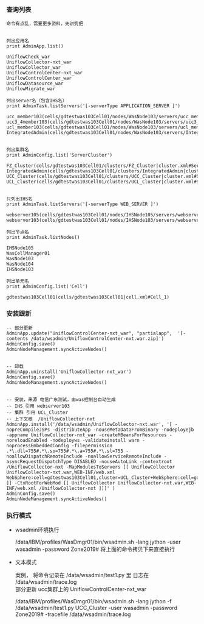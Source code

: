 

### **查询列表**


    命令有点乱，需要更多资料，先讲究把


    列出应用名
    print AdminApp.list() 

    UniflowCheck_war
    UniflowCollector-nxt_war
    UniflowCollector_war
    UniflowControlCenter-nxt_war
    UniflowControlCenter_war
    UniflowDatasource_war
    UniflowMigrate_war

    列出server名（包含IHS名）
    print AdminTask.listServers('[-serverType APPLICATION_SERVER ]')

    ucc_member103(cells/gdtestwas103Cell01/nodes/WasNode103/servers/ucc_member103|server.xml)
    ucc3_4member103(cells/gdtestwas103Cell01/nodes/WasNode103/servers/ucc3_4member103|server.xml)
    ucl_member103(cells/gdtestwas103Cell01/nodes/WasNode103/servers/ucl_member103|server.xml)
    IntegratedAdmin(cells/gdtestwas103Cell01/nodes/WasNode103/servers/IntegratedAdmin|server.xml)


    列出集群名
    print AdminConfig.list('ServerCluster')

    FZ_Cluster(cells/gdtestwas103Cell01/clusters/FZ_Cluster|cluster.xml#ServerCluster_1419852602073)
    IntegratedAdmin(cells/gdtestwas103Cell01/clusters/IntegratedAdmin|cluster.xml#ServerCluster_1435838255511)
    UCC_Cluster(cells/gdtestwas103Cell01/clusters/UCC_Cluster|cluster.xml#ServerCluster_1419842719053)
    UCL_Cluster(cells/gdtestwas103Cell01/clusters/UCL_Cluster|cluster.xml#ServerCluster_1419842877134)


    只列出IHS名
    print AdminTask.listServers('[-serverType WEB_SERVER ]') 

    webserver105(cells/gdtestwas103Cell01/nodes/IHSNode105/servers/webserver105|server.xml)
    webserver103(cells/gdtestwas103Cell01/nodes/IHSNode103/servers/webserver103|server.xml)

    列出节点名
    print AdminTask.listNodes()

    IHSNode105
    WasCellManager01
    WasNode103
    WasNode104
    IHSNode103

    列出单元名
    print AdminConfig.list('Cell')

    gdtestwas103Cell01(cells/gdtestwas103Cell01|cell.xml#Cell_1)

### **安装跟新**

    -- 部分更新
    AdminApp.update("UniflowControlCenter-nxt_war", "partialapp",  '[-contents /data/wsadmin/UniflowControlCenter-nxt.war.zip]')
    AdminConfig.save()
    AdminNodeManagement.syncActiveNodes()


    -- 卸载
    AdminApp.uninstall('UniflowCollector-nxt_war')
    AdminConfig.save()
    AdminNodeManagement.syncActiveNodes()


    -- 安装，来源 电信广东测试，由was控制台自动生成
    -- IHS 引用 webserver103
    -- 集群 引用 UCL_Cluster
    -- 上下文根  /UniflowCollector-nxt
    AdminApp.install('/data/wsadmin/UniflowCollector-nxt.war', '[ -nopreCompileJSPs -distributeApp -nouseMetaDataFromBinary -nodeployejb -appname UniflowCollector-nxt_war -createMBeansForResources -noreloadEnabled -nodeployws -validateinstall warn -noprocessEmbeddedConfig -filepermission .*\.dll=755#.*\.so=755#.*\.a=755#.*\.sl=755 -noallowDispatchRemoteInclude -noallowServiceRemoteInclude -asyncRequestDispatchType DISABLED -nouseAutoLink -contextroot /UniflowCollector-nxt -MapModulesToServers [[ UniflowCollector UniflowCollector-nxt.war,WEB-INF/web.xml WebSphere:cell=gdtestwas103Cell01,cluster=UCL_Cluster+WebSphere:cell=gdtestwas103Cell01,node=IHSNode103,server=webserver103 ]] -CtxRootForWebMod [[ UniflowCollector UniflowCollector-nxt.war,WEB-INF/web.xml /UniflowCollector-nxt ]]]' )
    AdminConfig.save()
    AdminNodeManagement.syncActiveNodes()


### **执行模式**

- wsadmin环境执行



    /data/IBM/profiles/WasDmgr01/bin/wsadmin.sh -lang jython  -user wasadmin -password Zone2019# 
    将上面的命令拷贝下来直接执行

- 文本模式



    案例，
    将命令记录在 /data/wsadmin/test1.py 里
    日志在 /data/wsadmin/trace.log   
    部分更新 ucc集群上的 UniflowControlCenter-nxt_war  

    /data/IBM/profiles/WasDmgr01/bin/wsadmin.sh -lang jython -f /data/wsadmin/test1.py UCC_Cluster  -user wasadmin -password Zone2019# -tracefile /data/wsadmin/trace.log 
    
